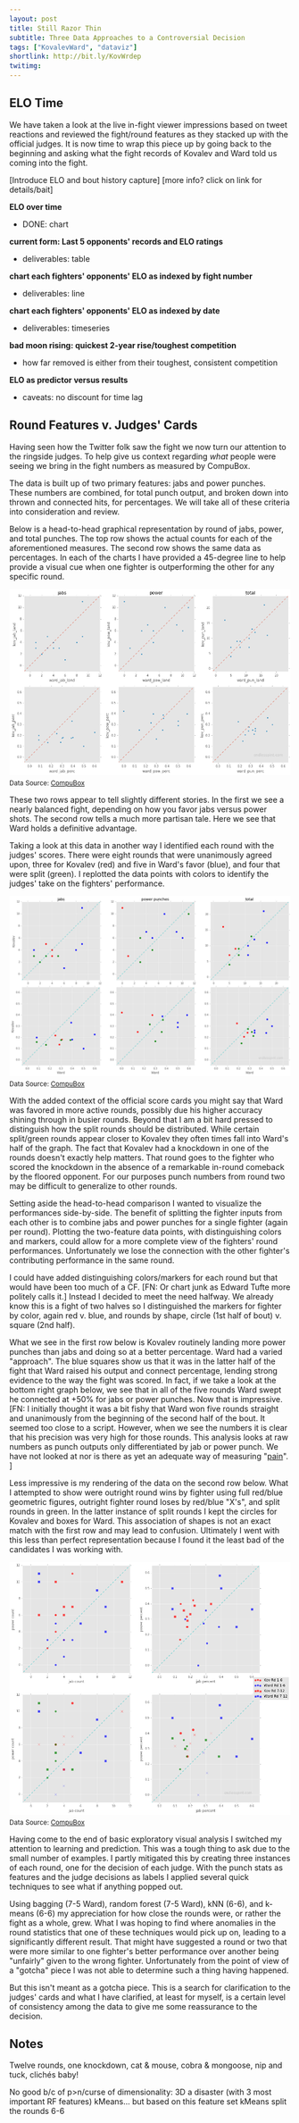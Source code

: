 ```yaml
---
layout: post
title: Still Razor Thin
subtitle: Three Data Approaches to a Controversial Decision
tags: ["KovalevWard", "dataviz"]
shortlink: http://bit.ly/KovWrdep
twitimg: 
---
```


## ELO Time

We have taken a look at the live in-fight viewer impressions based on tweet reactions and reviewed the fight/round features as they stacked up with the official judges. It is now time to wrap this piece up by going back to the beginning and asking what the fight records of Kovalev and Ward told us coming into the fight. 

[Introduce ELO and bout history capture] [more info? click on link for details/bait]

**ELO over time**

- DONE: chart

**current form: Last 5 opponents' records and ELO ratings**

- deliverables: table

**chart each fighters' opponents' ELO as indexed by fight number**

- deliverables: line

**chart each fighters' opponents' ELO as indexed by date**

- deliverables: timeseries

**bad moon rising: quickest 2-year rise/toughest competition**

- how far removed is either from their toughest, consistent competition



**ELO as predictor versus results**

- caveats: no discount for time lag


## Round Features v. Judges' Cards

Having seen how the Twitter folk saw the fight we now turn our attention to the ringside judges. To help give us context regarding _what_ people were seeing we bring in the fight numbers as measured by CompuBox.

The data is built up of two primary features: jabs and power punches. These numbers are combined, for total punch output, and broken down into thrown and connected hits, for percentages. We will take all of these criteria into consideration and review.

Below is a head-to-head graphical representation by round of jabs, power, and total punches. The top row shows the actual counts for each of the aforementioned measures. The second row shows the same data as percentages. In each of the charts I have provided a 45-degree line to help provide a visual cue when one fighter is outperforming the other for any specific round.

<img src="/code/kov_ward_rd_feat/output_5_0.png" alt="punch4punch" align="middle" /><br>
<sub>Data Source: <a href="http://compuboxonline.com/" target="_blank">CompuBox</a></sub>

These two rows appear to tell slightly different stories. In the first we see a nearly balanced fight, depending on how you favor jabs versus power shots. The second row tells a much more partisan tale. Here we see that Ward holds a definitive advantage.

Taking a look at this data in another way I identified each round with the judges' scores. There were eight rounds that were unanimously agreed upon, three for Kovalev (red) and five in Ward's favor (blue), and four that were split (green). I replotted the data points with colors to identify the judges' take on the fighters' performance.

<img src="/code/kov_ward_rd_feat/output_7_0.png" alt="punch4punch_judges" align="middle" /><br>
<sub>Data Source: <a href="http://compuboxonline.com/" target="_blank">CompuBox</a></sub>

With the added context of the official score cards you might say that Ward was favored in more active rounds, possibly due his higher accuracy shining through in busier rounds. Beyond that I am a bit hard pressed to distinguish how the split rounds should be distributed. While certain split/green rounds appear closer to Kovalev they often times fall into Ward's half of the graph. The fact that Kovalev had a knockdown in one of the rounds doesn't exactly help matters. That round goes to the fighter who scored the knockdown in the absence of a remarkable in-round comeback by the floored opponent. For our purposes punch numbers from round two may be difficult to generalize to other rounds.

Setting aside the head-to-head comparison I wanted to visualize the performances side-by-side. The benefit of splitting the fighter inputs from each other is to combine jabs and power punches for a single fighter (again per round). Plotting the two-feature data points, with distinguishing colors and markers, could allow for a more complete view of the fighters' round performances. Unfortunately we lose the connection with the other fighter's contributing performance in the same round. 

I could have added distinguishing colors/markers for each round but that would have been too much of a CF. [FN: Or chart junk as Edward Tufte more politely calls it.] Instead I decided to meet the need halfway. We already know this is a fight of two halves so I distinguished the markers for fighter by color, again red v. blue, and rounds by shape, circle (1st half of bout) v. square (2nd half). 

What we see in the first row below is Kovalev routinely landing more power punches than jabs and doing so at a better percentage. Ward had a varied "approach". The blue squares show us that it was in the latter half of the fight that Ward raised his output and connect percentage, lending strong evidence to the way the fight was scored. In fact, if we take a look at the bottom right graph below, we see that in all of the five rounds Ward swept he connected at +50% for jabs or power punches. Now that is impressive. [FN: I initially thought it was a bit fishy that Ward won five rounds straight and unanimously from the beginning of the second half of the bout. It seemed too close to a script. However, when we see the numbers it is clear that his precision was very high for those rounds. This analysis looks at raw numbers as punch outputs only differentiated by jab or power punch. We have not looked at nor is there as yet an adequate way of measuring "<a href="https://www.youtube.com/watch?v=lSPNQ82Sq4E" target="_blank">pain</a>". ]

Less impressive is my rendering of the data on the second row below. What I attempted to show were outright round wins by fighter using full red/blue geometric figures, outright fighter round loses by red/blue "X's", and split rounds in green. In the latter instance of split rounds I kept the circles for Kovalev and boxes for Ward. This association of shapes is not an exact match with the first row and may lead to confusion. Ultimately I went with this less than perfect representation because I found it the least bad of the candidates I was working with.

<img src="/code/kov_ward_rd_feat/output_12_1.png" alt="punch4punch_judges2" align="middle" /><br>
<sub>Data Source: <a href="http://compuboxonline.com/" target="_blank">CompuBox</a></sub>

Having come to the end of basic exploratory visual analysis I switched my attention to learning and prediction. This was a tough thing to ask due to the small number of examples. I partly mitigated this by creating three instances of each round, one for the decision of each judge. With the punch stats as features and the judge decisions as labels I applied several quick techniques to see what if anything popped out.

Using bagging (7-5 Ward), random forest (7-5 Ward), kNN (6-6), and k-means (6-6) my appreciation for how close the rounds were, or rather the fight as a whole, grew. What I was hoping to find where anomalies in the round statistics that one of these techniques would pick up on, leading to a significantly different result. That might have suggested a round or two that were more similar to one fighter's better performance over another being "unfairly" given to the wrong fighter. Unfortunately from the point of view of a "gotcha" piece I was not able to determine such a thing having happened.

But this isn't meant as a gotcha piece. This is a search for clarification to the judges' cards and what I have clarified, at least for myself, is a certain level of consistency among the data to give me some reassurance to the decision.



## Notes

Twelve rounds, one knockdown, cat & mouse, cobra & mongoose, nip and tuck, clichés baby!

No good b/c of p>n/curse of dimensionality: 3D a disaster (with 3 most important RF features) kMeans... but based on this feature set kMeans split the rounds 6-6
